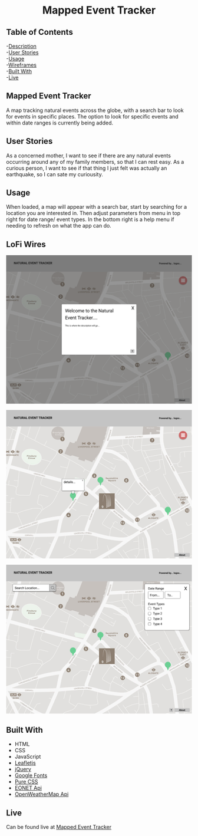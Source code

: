 <h1 align="center">
  Mapped Event Tracker
</h1>

## Table of Contents
-[Description](mapped-event-tracker)<br>
-[User Stories](#user-stories)<br>
-[Usage](#usage)<br>
-[Wireframes](#lofi-wires)<br>
-[Built With](#built-with)<br>
-[Live](#live)


## Mapped Event Tracker
A map tracking natural events across the globe, with a search bar to look for events in specific places. The option to look for specific events and within date ranges is currently being added. 

## User Stories

As a concerned mother, I want to see if there are any natural events occurring around any of my family members, so that I can rest easy.
As a curious person, I want to see if that thing I just felt was actually an earthquake, so I can sate my curiousity.

## Usage

When loaded, a map will appear with a search bar, start by searching for a location you are interested in. Then adjust parameters from menu in top right for date range/ event types. In the bottom right is a help menu if needing to refresh on what the app can do.


## LoFi Wires

![Landing page with Welcome modal open](git-images/WelcomeScreen.png)

![Default state of application](git-images/DefaultState.png)

![Hamburger menu open](git-images/MenuOpen.png)

## Built With

<ul>
  <li>HTML</li>
  <li>CSS</li>
  <li>JavaScript</li>
  <li><a href="https://leafletjs.com/">Leafletjs</a></li>
  <li><a href="https://jquery.com/" >jQuery</a></li>
  <li><a href="https://fonts.google.com/" >Google Fonts</a></li>
  <li><a href="https://purecss.io/" >Pure CSS</a></li>
  <li><a href="https://eonet.gsfc.nasa.gov/" >EONET Api</a></li>
  <li><a href="https://openweathermap.org/" >OpenWeatherMap Api</a></li>
</ul>

## Live

Can be found live at <a href= "https://skerans.github.io/Mapped-event-tracker/">Mapped Event Tracker</a>
